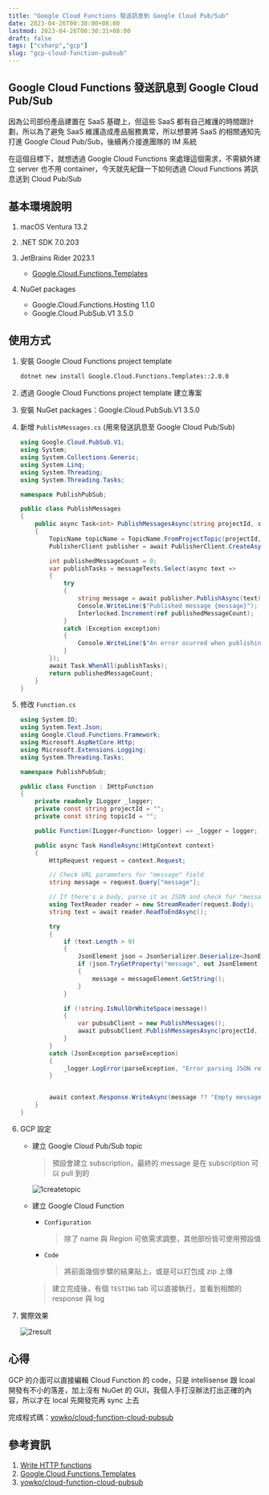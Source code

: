 ```yaml
---
title: "Google Cloud Functions 發送訊息到 Google Cloud Pub/Sub"
date: 2023-04-26T00:30:00+08:00
lastmod: 2023-04-26T00:30:31+08:00
draft: false
tags: ["csharp","gcp"]
slug: "gcp-cloud-function-pubsub"
---
```


## Google Cloud Functions 發送訊息到 Google Cloud Pub/Sub

因為公司部份產品建置在 SaaS 基礎上，但這些 SaaS 都有自己維護的時間跟計劃，所以為了避免 SaaS 維護造成產品服務異常，所以想要將 SaaS 的相關通知先打進 Google Cloud Pub/Sub，後續再介接進團隊的 IM 系統

在這個目標下，就想透過 Google Cloud Functions 來處理這個需求，不需額外建立 server 也不用 container，今天就先紀錄一下如何透過 Cloud Functions 將訊息送到 Cloud Pub/Sub

## 基本環境說明

1. macOS Ventura 13.2
2. .NET SDK 7.0.203
3. JetBrains Rider 2023.1

    - [Google.Cloud.Functions.Templates](https://www.nuget.org/packages/Google.Cloud.Functions.Templates)

4. NuGet packages
    - Google.Cloud.Functions.Hosting 1.1.0
    - Google.Cloud.PubSub.V1 3.5.0

## 使用方式

1. 安裝 Google Cloud Functions project template

    ```bash
    dotnet new install Google.Cloud.Functions.Templates::2.0.0
    ```

2. 透過 Google Cloud Functions project template 建立專案
3. 安裝 NuGet packages：Google.Cloud.PubSub.V1 3.5.0
4. 新增 `PublishMessages.cs` (用來發送訊息至 Google Cloud Pub/Sub)

    ```cs
    using Google.Cloud.PubSub.V1;
    using System;
    using System.Collections.Generic;
    using System.Linq;
    using System.Threading;
    using System.Threading.Tasks;
    
    namespace PublishPubSub;
    
    public class PublishMessages
    {
        public async Task<int> PublishMessagesAsync(string projectId, string topicId,IEnumerable<string> messageTexts)
        {
            TopicName topicName = TopicName.FromProjectTopic(projectId, topicId);
            PublisherClient publisher = await PublisherClient.CreateAsync(topicName);
    
            int publishedMessageCount = 0;
            var publishTasks = messageTexts.Select(async text =>
            {
                try
                {
                    string message = await publisher.PublishAsync(text);
                    Console.WriteLine($"Published message {message}");
                    Interlocked.Increment(ref publishedMessageCount);
                }
                catch (Exception exception)
                {
                    Console.WriteLine($"An error ocurred when publishing message {text}: {exception.Message}");
                }
            });
            await Task.WhenAll(publishTasks);
            return publishedMessageCount;
        }
    }
    ```

5. 修改 `Function.cs`

    ```cs
    using System.IO;
    using System.Text.Json;
    using Google.Cloud.Functions.Framework;
    using Microsoft.AspNetCore.Http;
    using Microsoft.Extensions.Logging;
    using System.Threading.Tasks;
    
    namespace PublishPubSub;
    
    public class Function : IHttpFunction
    {
        private readonly ILogger _logger;
        private const string projectId = "";
        private const string topicId = "";
    
        public Function(ILogger<Function> logger) => _logger = logger;
    
        public async Task HandleAsync(HttpContext context)
        {
            HttpRequest request = context.Request;
    
            // Check URL parameters for "message" field
            string message = request.Query["message"];
    
            // If there's a body, parse it as JSON and check for "message" field.
            using TextReader reader = new StreamReader(request.Body);
            string text = await reader.ReadToEndAsync();
    
            try
            {
                if (text.Length > 0)
                {
                    JsonElement json = JsonSerializer.Deserialize<JsonElement>(text);
                    if (json.TryGetProperty("message", out JsonElement messageElement) && messageElement.ValueKind == JsonValueKind.String)
                    {
                        message = messageElement.GetString();
                    }
                }
    
                if (!string.IsNullOrWhiteSpace(message))
                {
                    var pubsubClient = new PublishMessages();
                    await pubsubClient.PublishMessagesAsync(projectId, topicId, new[] { message });
                }
            }
            catch (JsonException parseException)
            {
                _logger.LogError(parseException, "Error parsing JSON request");
            }
    
    
            await context.Response.WriteAsync(message ?? "Empty message");
        }
    }
    ```

6. GCP 設定

    - 建立 Google Cloud Pub/Sub topic

        > 預設會建立 subscription，最終的 message 是在 subscription 可以 pull 到的

        ![1createtopic](https://user-images.githubusercontent.com/3851540/234823577-aa1d8245-7288-45d6-99a0-db2fc3940c71.png)

    - 建立 Google Cloud Function

        - `Configuration`

            > 除了 name 與 Region 可依需求調整，其他部份皆可使用預設值

        - `Code`

            > 將前面幾個步驟的結果貼上，或是可以打包成 zip 上傳

        > 建立完成後，有個 `TESTING` tab 可以直接執行，並看到相關的 response 與 log

7. 實際效果

    ![2result](https://user-images.githubusercontent.com/3851540/234823608-43cac81f-3730-49b5-8273-811c0a6138f0.png)

## 心得

GCP 的介面可以直接編輯 Cloud Function 的 code，只是 intellisense 跟 lcoal 開發有不小的落差，加上沒有 NuGet 的 GUI，我個人手打沒辦法打出正確的內容，所以才在 local 先開發完再 sync 上去

完成程式碼：[yowko/cloud-function-cloud-pubsub](https://github.com/yowko/cloud-function-cloud-pubsub)

## 參考資訊

1. [Write HTTP functions](https://cloud.google.com/functions/docs/writing/write-http-functions#http-example-csharp)
2. [Google.Cloud.Functions.Templates](https://www.nuget.org/packages/Google.Cloud.Functions.Templates)
3. [yowko/cloud-function-cloud-pubsub](https://github.com/yowko/cloud-function-cloud-pubsub)
